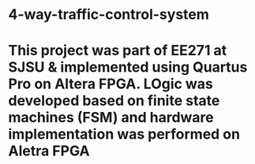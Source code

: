 # 4-way-traffic-control-system

# This project was  part of EE271 at SJSU & implemented using Quartus Pro on Altera FPGA. LOgic was developed based on finite state machines (FSM) and hardware implementation was performed on Aletra FPGA
